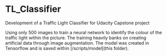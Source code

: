 # TL_Classifier
Development of a Traffic Light Classifier for Udacity Capstone project

Using only 500 images to train a neural network to identify the colour of the traffic light within the picture.
The training heavily banks on creating artificial data through image augmentation. The model was created in Tensorflow
and is saved within [/scripts/model](this folder).
